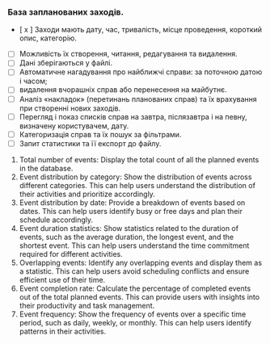 ### База запланованих заходів.
- [ x ] Заходи мають дату, час, тривалість, місце проведення, короткий опис, категорію.
- [ ] Можливість їх створення, читання, редагування та видалення.
- [ ] Дані зберігаються у файлі.
- [ ] Автоматичне нагадування про найближчі справи: за поточною датою і часом;
- [ ] видалення вчорашніх справ або перенесення на майбутнє.
- [ ] Аналіз «накладок» (перетинань планованих справ) та їх врахування при створенні нових заходів.
- [ ] Перегляд і показ списків справ на завтра,
  післязавтра і на певну,
  визначену користувачем, дату.
- [ ] Категоризація справ та їх пошук за фільтрами.
- [ ] Запит статистики та її експорт до файлу.

1.	Total number of events: Display the total count of all the planned events in the database.
2.	Event distribution by category: Show the distribution of events across different categories. This can help users understand the distribution of their activities and prioritize accordingly.
3.	Event distribution by date: Provide a breakdown of events based on dates. This can help users identify busy or free days and plan their schedule accordingly.
4.	Event duration statistics: Show statistics related to the duration of events, such as the average duration, the longest event, and the shortest event. This can help users understand the time commitment required for different activities.
5.	Overlapping events: Identify any overlapping events and display them as a statistic. This can help users avoid scheduling conflicts and ensure efficient use of their time.
6.	Event completion rate: Calculate the percentage of completed events out of the total planned events. This can provide users with insights into their productivity and task management.
7.	Event frequency: Show the frequency of events over a specific time period, such as daily, weekly, or monthly. This can help users identify patterns in their activities.
